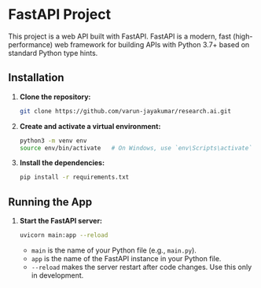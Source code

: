 # FastAPI Project

This project is a web API built with FastAPI. FastAPI is a modern, fast (high-performance) web framework for building APIs with Python 3.7+ based on standard Python type hints.

## Installation

1. **Clone the repository:**

    ```bash
    git clone https://github.com/varun-jayakumar/research.ai.git
    ```

2. **Create and activate a virtual environment:**

    ```bash
    python3 -m venv env
    source env/bin/activate   # On Windows, use `env\Scripts\activate`
    ```

3. **Install the dependencies:**

    ```bash
    pip install -r requirements.txt
    ```

## Running the App

1. **Start the FastAPI server:**

    ```bash
    uvicorn main:app --reload
    ```

    - `main` is the name of your Python file (e.g., `main.py`).
    - `app` is the name of the FastAPI instance in your Python file.
    - `--reload` makes the server restart after code changes. Use this only in development.
